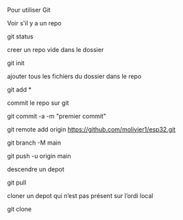 Pour utiliser Git


Voir s'il y a un repo

git status


creer un repo vide dans le dossier

git init


ajouter tous les fichiers du dossier dans le repo

git add *


commit le repo sur git

git commit -a -m "premier commit"


git remote add origin https://github.com/molivier1/esp32.git

git branch -M main

git push -u origin main


descendre un depot

git pull


cloner un depot qui n’est pas présent sur l’ordi local

git clone
